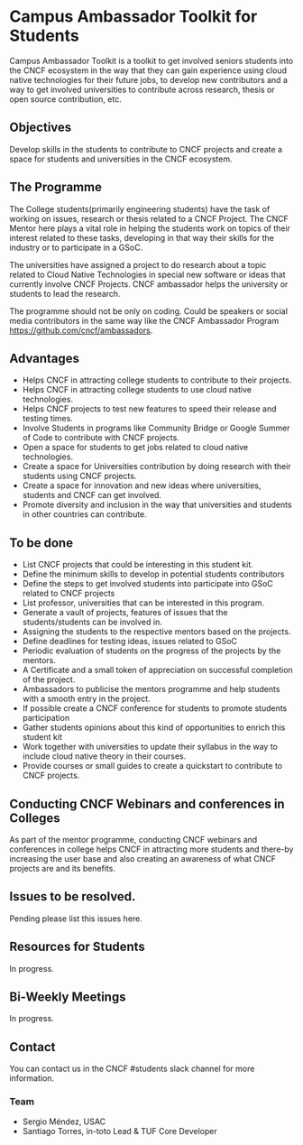 # Campus Ambassador Toolkit for Students
Campus Ambassador Toolkit is a toolkit to get involved seniors students into the CNCF ecosystem in the way that they can gain experience using cloud native technologies for their future jobs, to develop new contributors and a way to get involved universities to contribute across research, thesis or open source contribution, etc.
  
## Objectives
Develop skills in the students to contribute to CNCF projects and create a space for students and universities in the CNCF ecosystem.

## The Programme
The College students(primarily engineering students) have the task of working on issues, research or thesis related to a CNCF Project. The CNCF Mentor here plays a vital role in helping the students work on topics of their interest related to these tasks, developing in that way their skills for the industry or to participate in a GSoC.  
  
The universities have assigned a project to do research about a topic related to Cloud Native Technologies in special new software or ideas that currently involve CNCF Projects. CNCF ambassador helps the university or students to lead the research.  
  
The programme should not be only on coding. Could be speakers or social media contributors in the same way like the CNCF Ambassador Program https://github.com/cncf/ambassadors.
  
## Advantages
- Helps CNCF in attracting college students to contribute to their projects.
- Helps CNCF in attracting college students to use cloud native technologies.
- Helps CNCF projects to test new features to speed their release and testing times.
- Involve Students in programs like Community Bridge or Google Summer of Code to contribute with CNCF projects.
- Open a space for students to get jobs related to cloud native technologies.
- Create a space for Universities contribution by doing research with their students using CNCF projects.
- Create a space for innovation and new ideas where universities, students and CNCF can get involved.
- Promote diversity and inclusion in the way that universities and students in other countries can contribute.
  
## To be done
- List CNCF projects that could be interesting in this student kit.
- Define the minimum skills to develop in potential students contributors
- Define the steps to get involved students into participate into GSoC related to CNCF projects
- List professor, universities that can be interested in this program.
- Generate a vault of projects, features of issues that the students/students can be involved in.
- Assigning the students to the respective mentors based on the projects.
- Define deadlines for testing ideas, issues related to GSoC
- Periodic evaluation of students on the progress of the projects by the mentors.
- A Certificate and a small token of appreciation on successful completion of the project.
- Ambassadors to publicise the mentors programme and help students with a smooth entry in the project.
- If possible create a CNCF conference for students to promote students participation
- Gather students opinions about this kind of opportunities to enrich this student kit
- Work together with universities to update their syllabus in the way to include cloud native theory in their courses.
- Provide courses or small guides to create a quickstart to contribute to CNCF projects.
  
## Conducting CNCF Webinars and conferences in Colleges
As part of the mentor programme, conducting CNCF webinars and conferences in college helps CNCF in attracting more students and there-by increasing the user base and also creating an awareness of what CNCF projects are and its benefits.
  
## Issues to be resolved.
Pending please list this issues here.
  
## Resources for Students
In progress.
  
## Bi-Weekly Meetings
In progress.
  
## Contact
You can contact us in the CNCF #students slack channel for more information.
  
### Team
- Sergio Méndez, USAC
- Santiago Torres, in-toto Lead & TUF Core Developer